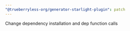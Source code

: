 ```yaml
---
"@trueberryless-org/generator-starlight-plugin": patch
---
```


Change dependency installation and dep function calls
